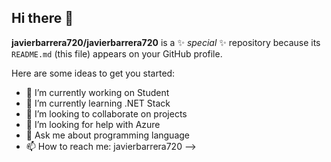 ## Hi there 👋


**javierbarrera720/javierbarrera720** is a ✨ _special_ ✨ repository because its `README.md` (this file) appears on your GitHub profile.

Here are some ideas to get you started:

- 🔭 I’m currently working on Student 
- 🌱 I’m currently learning .NET Stack
- 👯 I’m looking to collaborate on projects
- 🤔 I’m looking for help with Azure
- 💬 Ask me about programming language
- 📫 How to reach me: javierbarrera720
-->
